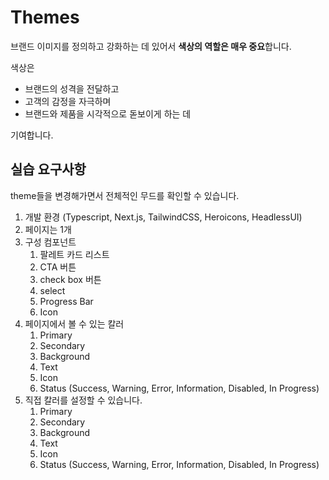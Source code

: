 # Themes

브랜드 이미지를 정의하고 강화하는 데 있어서 **색상의 역할은 매우 중요**합니다.

색상은

- 브랜드의 성격을 전달하고
- 고객의 감정을 자극하며
- 브랜드와 제품을 시각적으로 돋보이게 하는 데

기여합니다.

## 실습 요구사항

theme들을 변경해가면서 전체적인 무드를 확인할 수 있습니다.

1. 개발 환경 (Typescript, Next.js, TailwindCSS, Heroicons, HeadlessUI)
2. 페이지는 1개
3. 구성 컴포넌트
   1. 팔레트 카드 리스트
   2. CTA 버튼
   3. check box 버튼
   4. select
   5. Progress Bar
   6. Icon
4. 페이지에서 볼 수 있는 칼러
   1. Primary
   2. Secondary
   3. Background
   4. Text
   5. Icon
   6. Status (Success, Warning, Error, Information, Disabled, In Progress)
5. 직접 칼러를 설정할 수 있습니다.
   1. Primary
   2. Secondary
   3. Background
   4. Text
   5. Icon
   6. Status (Success, Warning, Error, Information, Disabled, In Progress)
